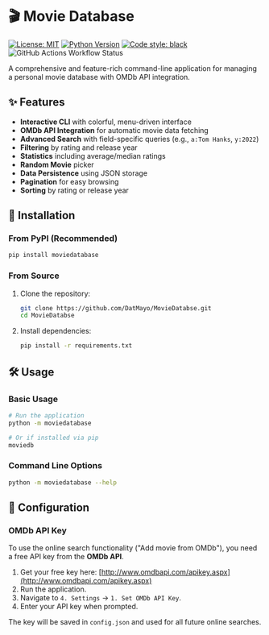 # 🎬 Movie Database

[![License: MIT](https://img.shields.io/badge/License-MIT-yellow.svg)](https://opensource.org/licenses/MIT)
[![Python Version](https://img.shields.io/badge/python-3.6%2B-blue.svg)](https://www.python.org/)
[![Code style: black](https://img.shields.io/badge/code%20style-black-000000.svg)](https://github.com/psf/black)
![GitHub Actions Workflow Status](https://img.shields.io/github/actions/workflow/status/DatMayo/MovieDatabse/python-app.yml)

A comprehensive and feature-rich command-line application for managing a personal movie database with OMDb API integration.

## ✨ Features

- **Interactive CLI** with colorful, menu-driven interface
- **OMDb API Integration** for automatic movie data fetching
- **Advanced Search** with field-specific queries (e.g., `a:Tom Hanks`, `y:2022`)
- **Filtering** by rating and release year
- **Statistics** including average/median ratings
- **Random Movie** picker
- **Data Persistence** using JSON storage
- **Pagination** for easy browsing
- **Sorting** by rating or release year

## 🚀 Installation

### From PyPI (Recommended)

```bash
pip install moviedatabase
```

### From Source

1. Clone the repository:
   ```bash
   git clone https://github.com/DatMayo/MovieDatabse.git
   cd MovieDatabse
   ```

2. Install dependencies:
   ```bash
   pip install -r requirements.txt
   ```

## 🛠️ Usage

### Basic Usage

```bash
# Run the application
python -m moviedatabase

# Or if installed via pip
moviedb
```

### Command Line Options

```bash
python -m moviedatabase --help
```

## 🔧 Configuration

### OMDb API Key

To use the online search functionality ("Add movie from OMDb"), you need a free API key from the **OMDb API**.

1.  Get your free key here: [http://www.omdbapi.com/apikey.aspx](http://www.omdbapi.com/apikey.aspx)
2.  Run the application.
3.  Navigate to `4. Settings` -> `1. Set OMDb API Key`.
4.  Enter your API key when prompted.

The key will be saved in `config.json` and used for all future online searches.
